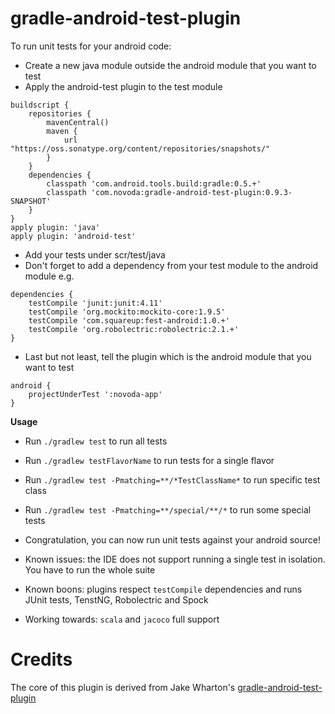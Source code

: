 gradle-android-test-plugin
=============================

To run unit tests for your android code:

* Create a new java module outside the android module that you want to test
* Apply the android-test plugin to the test module

```
buildscript {
    repositories {
        mavenCentral()
        maven {
            url "https://oss.sonatype.org/content/repositories/snapshots/"
        }
    }
    dependencies {
        classpath 'com.android.tools.build:gradle:0.5.+'
        classpath 'com.novoda:gradle-android-test-plugin:0.9.3-SNAPSHOT'
    }
}
apply plugin: 'java'
apply plugin: 'android-test'
```

* Add your tests under scr/test/java
* Don't forget to add a dependency from your test module to the android module e.g.

```
dependencies {
    testCompile 'junit:junit:4.11'
    testCompile 'org.mockito:mockito-core:1.9.5'
    testCompile 'com.squareup:fest-android:1.0.+'
    testCompile 'org.robolectric:robolectric:2.1.+'
}
```

* Last but not least, tell the plugin which is the android module that you want to test

```
android {
    projectUnderTest ':novoda-app'
}
```

__Usage__

* Run `./gradlew test` to run all tests
* Run `./gradlew testFlavorName` to run tests for a single flavor
* Run `./gradlew test -Pmatching=**/*TestClassName*` to run specific test class
* Run `./gradlew test -Pmatching=**/special/**/*` to run some special tests

* Congratulation, you can now run unit tests against your android source!
* Known issues: the IDE does not support running a single test in isolation. You have to run the whole suite
* Known boons: plugins respect `testCompile` dependencies and runs JUnit tests, TenstNG, Robolectric and Spock
* Working towards: `scala` and `jacoco` full support

Credits
=============================
The core of this plugin is derived from Jake Wharton's [gradle-android-test-plugin](https://github.com/JakeWharton/gradle-android-test-plugin)
